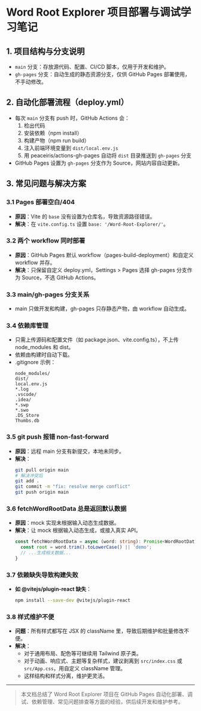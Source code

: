 # Word Root Explorer 项目部署与调试学习笔记

## 1. 项目结构与分支说明

- `main` 分支：存放源代码、配置、CI/CD 脚本，仅用于开发和维护。
- `gh-pages` 分支：自动生成的静态资源分支，仅供 GitHub Pages 部署使用，不手动修改。

## 2. 自动化部署流程（deploy.yml）

- 每次 `main` 分支有 push 时，GitHub Actions 会：
  1. 检出代码
  2. 安装依赖（npm install）
  3. 构建产物（npm run build）
  4. 注入前端环境变量到 `dist/local.env.js`
  5. 用 peaceiris/actions-gh-pages 自动将 `dist` 目录推送到 `gh-pages` 分支
- GitHub Pages 设置为 `gh-pages` 分支作为 Source，网站内容自动更新。

## 3. 常见问题与解决方案

### 3.1 Pages 部署空白/404
- **原因**：Vite 的 `base` 没有设置为仓库名，导致资源路径错误。
- **解决**：在 `vite.config.ts` 设置 `base: '/Word-Root-Explorer/'`。

### 3.2 两个 workflow 同时部署
- **原因**：GitHub Pages 默认 workflow（pages-build-deployment）和自定义 workflow 并存。
- **解决**：只保留自定义 deploy.yml，Settings > Pages 选择 gh-pages 分支作为 Source，不选 GitHub Actions。

### 3.3 main/gh-pages 分支关系
- main 只做开发和构建，gh-pages 只存静态产物，由 workflow 自动生成。

### 3.4 依赖库管理
- 只需上传源码和配置文件（如 package.json、vite.config.ts），不上传 node_modules 和 dist。
- 依赖由构建时自动下载。
- .gitignore 示例：
  ```
  node_modules/
  dist/
  local.env.js
  *.log
  .vscode/
  .idea/
  *.swp
  *.swo
  .DS_Store
  Thumbs.db
  ```

### 3.5 git push 报错 non-fast-forward
- **原因**：远程 main 分支有新提交，本地未同步。
- **解决**：
  ```sh
  git pull origin main
  # 解决冲突后
  git add .
  git commit -m "fix: resolve merge conflict"
  git push origin main
  ```

### 3.6 fetchWordRootData 总是返回默认数据
- **原因**：mock 实现未根据输入动态生成数据。
- **解决**：让 mock 根据输入动态生成，或接入真实 API。
  ```ts
  const fetchWordRootData = async (word: string): Promise<WordRootData> => {
    const root = word.trim().toLowerCase() || 'demo';
    // ...生成相关数据...
  }
  ```

### 3.7 依赖缺失导致构建失败
- **如 @vitejs/plugin-react 缺失**：
  ```sh
  npm install --save-dev @vitejs/plugin-react
  ```

### 3.8 样式维护不便
- **问题**：所有样式都写在 JSX 的 className 里，导致后期维护和批量修改不便。
- **解决**：
  - 对于通用布局、配色等可继续用 Tailwind 原子类。
  - 对于动画、响应式、主题等复杂样式，建议剥离到 `src/index.css` 或 `src/App.css`，用自定义 className 管理。
  - 这样结构和样式分离，维护更灵活。

---

> 本文档总结了 Word Root Explorer 项目在 GitHub Pages 自动化部署、调试、依赖管理、常见问题排查等方面的经验，供后续开发和维护参考。
